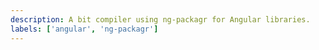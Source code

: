 ```yaml
---
description: A bit compiler using ng-packagr for Angular libraries.
labels: ['angular', 'ng-packagr']
---
```

